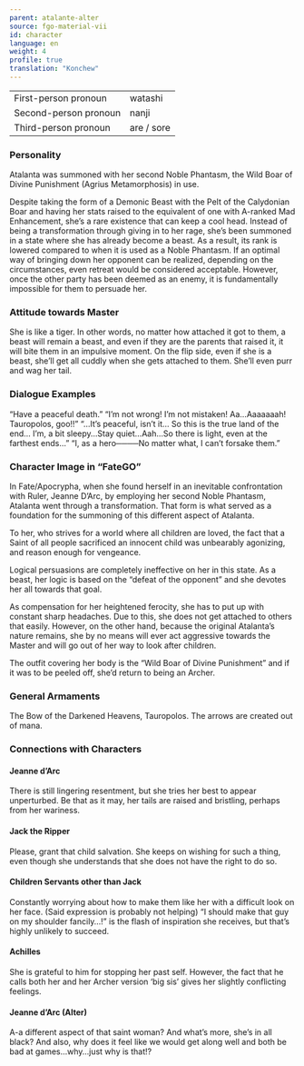 ```yaml
---
parent: atalante-alter
source: fgo-material-vii
id: character
language: en
weight: 4
profile: true
translation: "Konchew"
---
```


<table>
  <tr><td>First-person pronoun</td><td>watashi</td></tr>
  <tr><td>Second-person pronoun</td><td>nanji</td></tr>
  <tr><td>Third-person pronoun</td><td>are / sore</td></tr>
</table>

### Personality

Atalanta was summoned with her second Noble Phantasm, the Wild Boar of Divine Punishment (Agrius Metamorphosis) in use.

Despite taking the form of a Demonic Beast with the Pelt of the Calydonian Boar and having her stats raised to the equivalent of one with A-ranked Mad Enhancement, she’s a rare existence that can keep a cool head.
Instead of being a transformation through giving in to her rage, she’s been summoned in a state where she has already become a beast. As a result, its rank is lowered compared to when it is used as a Noble Phantasm.
If an optimal way of bringing down her opponent can be realized, depending on the circumstances, even retreat would be considered acceptable.
However, once the other party has been deemed as an enemy, it is fundamentally impossible for them to persuade her.

### Attitude towards Master

She is like a tiger.
In other words, no matter how attached it got to them, a beast will remain a beast, and even if they are the parents that raised it, it will bite them in an impulsive moment.
On the flip side, even if she is a beast, she’ll get all cuddly when she gets attached to them.
She’ll even purr and wag her tail.

### Dialogue Examples

“Have a peaceful death.”
“I’m not wrong! I’m not mistaken! Aa…Aaaaaaah! Tauropolos, goo!!”
“…It’s peaceful, isn’t it… So this is the true land of the end… I’m, a bit sleepy…Stay quiet…Aah…So there is light, even at the farthest ends…”
“I, as a hero────No matter what, I can’t forsake them.”

### Character Image in “FateGO”

In Fate/Apocrypha, when she found herself in an inevitable confrontation with Ruler, Jeanne D’Arc, by employing her second Noble Phantasm, Atalanta went through a transformation.
That form is what served as a foundation for the summoning of this different aspect of Atalanta.

To her, who strives for a world where all children are loved, the fact that a Saint of all people sacrificed an innocent child was unbearably agonizing, and reason enough for vengeance.

Logical persuasions are completely ineffective on her in this state.
As a beast, her logic is based on the “defeat of the opponent” and she devotes her all towards that goal.

As compensation for her heightened ferocity, she has to put up with constant sharp headaches.
Due to this, she does not get attached to others that easily. However, on the other hand, because the original Atalanta’s nature remains, she by no means will ever act aggressive towards the Master and will go out of her way to look after children.

The outfit covering her body is the “Wild Boar of Divine Punishment” and if it was to be peeled off, she’d return to being an Archer.

### General Armaments

The Bow of the Darkened Heavens, Tauropolos.
The arrows are created out of mana.

### Connections with Characters

#### Jeanne d’Arc

There is still lingering resentment, but she tries her best to appear unperturbed.
Be that as it may, her tails are raised and bristling, perhaps from her wariness.

#### Jack the Ripper

Please, grant that child salvation.
She keeps on wishing for such a thing, even though she understands that she does not have the right to do so.

#### Children Servants other than Jack

Constantly worrying about how to make them like her with a difficult look on her face.
(Said expression is probably not helping)
“I should make that guy on my shoulder fancily…!” is the flash of inspiration she receives, but that’s highly unlikely to succeed.

#### Achilles

She is grateful to him for stopping her past self.
However, the fact that he calls both her and her Archer version ‘big sis’ gives her slightly conflicting feelings.

#### Jeanne d’Arc (Alter)

A-a different aspect of that saint woman? And what’s more, she’s in all black?
And also, why does it feel like we would get along well and both be bad at games…why…just why is that!?

